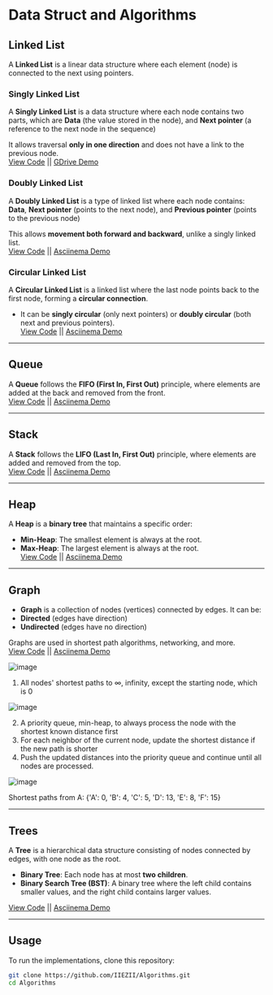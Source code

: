 # Data Struct and Algorithms

## Linked List  
A **Linked List** is a linear data structure where each element (node) is connected to the next using pointers.

### **Singly Linked List**  
A **Singly Linked List** is a data structure where each node contains two parts, which are **Data** (the value stored in the node), 
and **Next pointer** (a reference to the next node in the sequence)  

It allows traversal **only in one direction** and does not have a link to the previous node.  
[View Code](https://github.com/IIEZII/Algorithms/blob/master/SinglyLinkedList.py) || [GDrive Demo](https://drive.google.com/file/d/1Rco3dNIwypiTypc50rRHJeXV-D_0_XO7/view?usp=drive_link)

### **Doubly Linked List**  
A **Doubly Linked List** is a type of linked list where each node contains: **Data**, **Next pointer** (points to the next node), and **Previous pointer** (points to the previous node)  

This allows **movement both forward and backward**, unlike a singly linked list.  
[View Code](https://github.com/IIEZII/Algorithms/blob/master/DoublyLinkedList.py) || [Asciinema Demo](https://asciinema.org/a/B0NHYj13v6oatOdbHAnjiS34u)

### **Circular Linked List**  
A **Circular Linked List** is a linked list where the last node points back to the first node, forming a **circular connection**.  
- It can be **singly circular** (only next pointers) or **doubly circular** (both next and previous pointers).  
[View Code](https://github.com/IIEZII/Algorithms/blob/master/CircularLinkedList.py) || [Asciinema Demo](https://asciinema.org/a/KfIjFYDDEXMNrTFvwV9LqPPOy)

---

## **Queue**  
A **Queue** follows the **FIFO (First In, First Out)** principle, where elements are added at the back and removed from the front.  
[View Code](https://github.com/IIEZII/Algorithms/blob/master/queue.py) || [Asciinema Demo](https://asciinema.org/a/qe88UlryRtQFu4GvH1utaK18c)

---

## **Stack**  
A **Stack** follows the **LIFO (Last In, First Out)** principle, where elements are added and removed from the top.  
[View Code](https://github.com/IIEZII/Algorithms/blob/master/stack.py) || [Asciinema Demo](https://asciinema.org/a/YP97ZbLmWoajNkAjQEfUQ9kVg)

---

## **Heap**  
A **Heap** is a **binary tree** that maintains a specific order:  
- **Min-Heap**: The smallest element is always at the root.  
- **Max-Heap**: The largest element is always at the root.  
[View Code](https://github.com/IIEZII/Algorithms/blob/master/heap.py) || [Asciinema Demo](https://asciinema.org/a/Xhex70qccIsqAJ5Pv5l86QFFP)

---

## **Graph**  
- **Graph** is a collection of nodes (vertices) connected by edges. It can be:  
- **Directed** (edges have direction)  
- **Undirected** (edges have no direction)  

Graphs are used in shortest path algorithms, networking, and more.  
[View Code](https://github.com/IIEZII/Algorithms/blob/master/graph.py) || [Asciinema Demo](https://asciinema.org/a/w4cJ4uuae3CIJUwyzgm1nXJeV)

![image](https://github.com/user-attachments/assets/eb763eac-c9ff-425a-8873-35710a2d40ba)

1. All nodes' shortest paths to ∞, infinity, except the starting node, which is 0

![image](https://github.com/user-attachments/assets/326f81c0-b986-46d5-9ef7-d7c49a712daa)

2. A priority queue, min-heap, to always process the node with the shortest known distance first
3. For each neighbor of the current node, update the shortest distance if the new path is shorter
4. Push the updated distances into the priority queue and continue until all nodes are processed.

![image](https://github.com/user-attachments/assets/bf4af596-3608-4b10-8664-07bc955ebb9b)

Shortest paths from A: {'A': 0, 'B': 4, 'C': 5, 'D': 13, 'E': 8, 'F': 15}

---

## **Trees**  
A **Tree** is a hierarchical data structure consisting of nodes connected by edges, with one node as the root.  
- **Binary Tree**: Each node has at most **two children**.  
- **Binary Search Tree (BST)**: A binary tree where the left child contains smaller values, and the right child contains larger values.  

[View Code](https://github.com/IIEZII/Algorithms/blob/master/binary_tree.py) || [Asciinema Demo](<https://asciinema.org/a/br7xlQyAplZLw4o0qHt80zGNw>)

---

## **Usage**  
To run the implementations, clone this repository:  
```sh
git clone https://github.com/IIEZII/Algorithms.git
cd Algorithms
